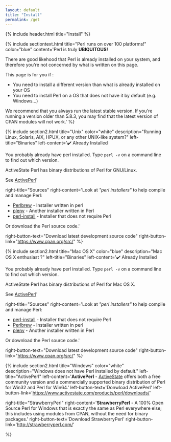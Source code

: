 ```yaml
---
layout: default
title: "Install"
permalink: /get
---
```


{% include header.html 
   title="Install" 
%}

{% include sectiontext.html 
   title="Perl runs on over 100 platforms!"
   color="blue"
   content='Perl is truly **UBIQUITOUS!**

There are good likehood that Perl is already installed on your system, and therefore you\'re not concerned by what is written on this page.

This page is for you if :
* You need to install a different version than what is already installed on your OS
* You need to install Perl on a OS that does not have it by default (e.g. Windows...)

We recommend that you always run the latest stable version. If you\'re running a version older than 5.8.3, you may find that the latest version of CPAN modules will not work.'
%}

{% include section2.html
   title="Unix"
   color="white"
   description="Running Linux, Solaris, AIX, HPUX, or any other UNIX-like system?"
   left-title="Binaries"
   left-content=':heavy_check_mark: Already Installed

You probably already have perl installed. Type `perl -v` on a command line to find out which version.

ActiveState Perl has binary distributions of Perl for GNU/Linux.

See [ActivePerl](https://www.activestate.com/products/perl/downloads/)'


   right-title="Sources"
   right-content='Look at *"perl installers"* to help compile and manage Perl:
* [Perlbrew](https://perlbrew.pl/) - Installer written in perl
* [plenv](https://github.com/tokuhirom/plenv) - Another installer written in Perl
* [perl-install](https://github.com/skaji/perl-install) - Installer that does not require Perl

Or download the Perl source code.'

   right-button-text="Download latest development source code"
   right-button-link="https://www.cpan.org/src/"
%}

{% include section2.html
   title="Mac OS X"
   color="blue"
   description="Mac OS X enthusiast ?"
   left-title="Binaries"
   left-content=':heavy_check_mark: Already Installed

You probably already have perl installed. Type `perl -v` on a command line to find out which version.

ActiveState Perl has binary distributions of Perl for Mac OS X.

See [ActivePerl](https://www.activestate.com/products/perl/downloads/)'


   right-title="Sources"
   right-content='Look at *"perl installers"* to help compile and manage Perl:
* [perl-install](https://github.com/skaji/perl-install) - Installer that does not require Perl
* [Perlbrew](https://perlbrew.pl/) - Installer written in perl
* [plenv](https://github.com/tokuhirom/plenv) - Another installer written in Perl

Or download the Perl source code.'

   right-button-text="Download latest development source code"
   right-button-link="https://www.cpan.org/src/"
%}

{% include section2.html
   title="Windows"
   color="white"
   description="Windows does not have Perl installed by default."
   left-title="ActivePerl"
   left-content='**ActivePerl** - [ActiveState](https://www.activestate.com/) offers both a free community version and a commercially supported binary distribution of Perl for Win32 and Perl for Win64.'
   left-button-text='Donwload ActivePerl'
   left-button-link='https://www.activestate.com/products/perl/downloads/'

   right-title="StrawberryPerl"
   right-content='**StrawberryPerl** - A 100% Open Source Perl for Windows that is exactly the same as Perl everywhere else; this includes using modules from CPAN, without the need for binary packages.'
   right-button-text='Download StrawberryPerl'
   right-button-link='http://strawberryperl.com/'

%}
